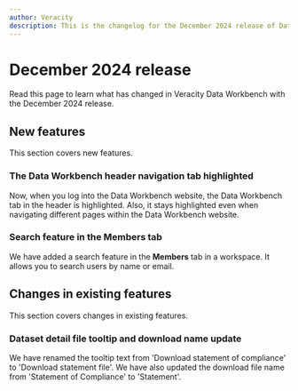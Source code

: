 ```yaml
---
author: Veracity
description: This is the changelog for the December 2024 release of Data Workbench.
---
```


# December 2024 release

Read this page to learn what has changed in Veracity Data Workbench with the December 2024 release.

## New features
This section covers new features.

### The Data Workbench header navigation tab highlighted
Now, when you log into the Data Workbench website, the Data Workbench tab in the header is highlighted. Also, it stays highlighted even when navigating different pages within the Data Workbench website.

### Search feature in the Members tab
We have added a search feature in the **Members** tab in a workspace. It allows you to search users by name or email.

## Changes in existing features
This section covers changes in existing features.

### Dataset detail file tooltip and download name update
We have renamed the tooltip text from 'Download statement of compliance' to 'Download statement file'. We have also updated the download file name from 'Statement of Compliance' to 'Statement'.
